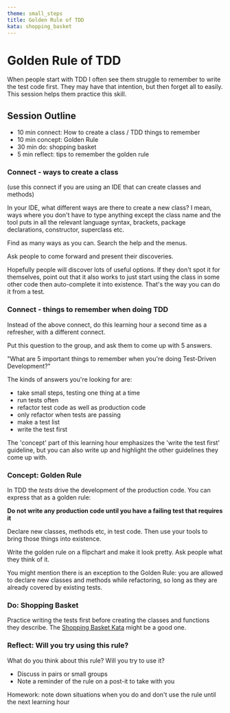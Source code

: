 ```yaml
---
theme: small_steps
title: Golden Rule of TDD
kata: shopping_basket
---
```



# Golden Rule of TDD

When people start with TDD I often see them struggle to remember to write the test code first. They may have that intention, but then forget all to easily. This session helps them practice this skill.

## Session Outline
 
* 10 min connect: How to create a class / TDD things to remember  
* 10 min concept: Golden Rule
* 30 min do: shopping basket
* 5 min reflect: tips to remember the golden rule

### Connect - ways to create a class
(use this connect if you are using an IDE that can create classes and methods)

In your IDE, what different ways are there to create a new class? I mean, ways where you don't have to type anything except the class name and the tool puts in all the relevant language syntax, brackets, package declarations, constructor, superclass etc.

Find as many ways as you can. Search the help and the menus. 

Ask people to come forward and present their discoveries.

Hopefully people will discover lots of useful options. If they don't spot it for themselves, point out that it also works to just start using the class in some other code then auto-complete it into existence. That's the way you can do it from a test.

### Connect - things to remember when doing TDD
Instead of the above connect, do this learning hour a second time as a refresher, with a different connect.

Put this question to the group, and ask them to come up with 5 answers.

"What are 5 important things to remember when you're doing Test-Driven Development?"

The kinds of answers you're looking for are:

- take small steps, testing one thing at a time
- run tests often
- refactor test code as well as production code
- only refactor when tests are passing
- make a test list
- write the test first

The 'concept' part of this learning hour emphasizes the 'write the test first' guideline, but you can also write up and highlight the other guidelines they come up with.

### Concept: Golden Rule
In TDD the _tests_ drive the development of the production code. You can express that as a golden rule:

**Do not write any production code until you have a failing test that requires it**

Declare new classes, methods etc, in test code. Then use your tools to bring those things into existence.

Write the golden rule on a flipchart and make it look pretty. Ask people what they think of it.

You might mention there is an exception to the Golden Rule: you are allowed to declare new classes and methods while refactoring, so long as they are already covered by existing tests.

### Do: Shopping Basket
Practice writing the tests first before creating the classes and functions they describe. The [Shopping Basket Kata](../../exercises/kata_descriptions/shopping_basket.html) might be a good one.

### Reflect: Will you try using this rule?
What do you think about this rule? Will you try to use it?

- Discuss in pairs or small groups
- Note a reminder of the rule on a post-it to take with you

Homework: note down situations when you do and don't use the rule until the next learning hour


